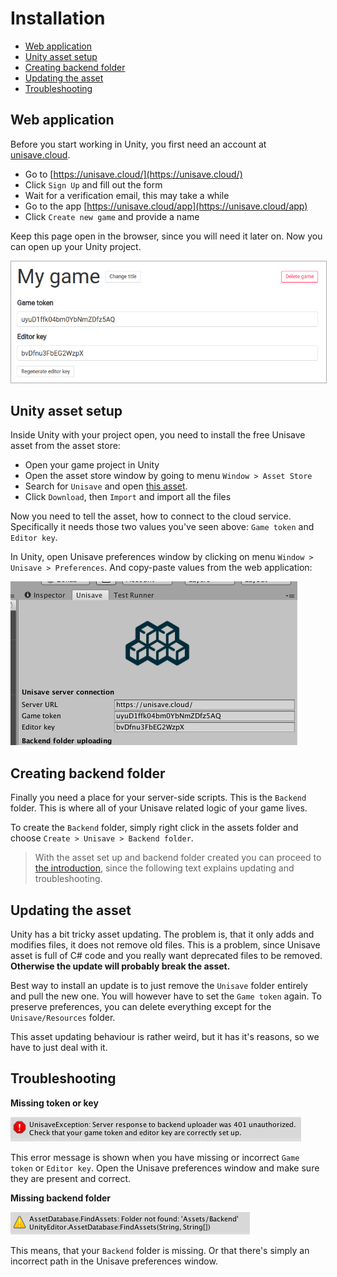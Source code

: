 # Installation

- [Web application](#web-application)
- [Unity asset setup](#unity-asset-setup)
- [Creating backend folder](#creating-backend-folder)
- [Updating the asset](#updating-the-asset)
- [Troubleshooting](#troubleshooting)


<a name="web-application"></a>
## Web application

Before you start working in Unity, you first need an account at [unisave.cloud](https://unisave.cloud/).

- Go to [https://unisave.cloud/](https://unisave.cloud/)
- Click `Sign Up` and fill out the form
- Wait for a verification email, this may take a while
- Go to the app [https://unisave.cloud/app](https://unisave.cloud/app)
- Click `Create new game` and provide a name

Keep this page open in the browser, since you will need it later on. Now you can open up your Unity project.

<img src="img/installation_game-detail.png" style="border: 1px solid #aaa">


<a name="unity-asset-setup"></a>
## Unity asset setup

Inside Unity with your project open, you need to install the free Unisave asset from the asset store:

- Open your game project in Unity
- Open the asset store window by going to menu `Window > Asset Store`
- Search for `Unisave` and open <a href="https://assetstore.unity.com/packages/slug/142705" target="_blank">this asset</a>.
- Click `Download`, then `Import` and import all the files

Now you need to tell the asset, how to connect to the cloud service. Specifically it needs those two values you've seen above: `Game token` and `Editor key`.

In Unity, open Unisave preferences window by clicking on menu `Window > Unisave > Preferences`. And copy-paste values from the web application:

<img src="img/installation_server-connection.png">


<a name="creating-backend-folder"></a>
## Creating backend folder

Finally you need a place for your server-side scripts. This is the `Backend` folder. This is where all of your Unisave related logic of your game lives.

To create the `Backend` folder, simply right click in the assets folder and choose `Create > Unisave > Backend folder`.

> With the asset set up and backend folder created you can proceed to [the introduction](introduction), since the following text explains updating and troubleshooting.


<a name="updating-the-asset"></a>
## Updating the asset

Unity has a bit tricky asset updating. The problem is, that it only adds and modifies files, it does not remove old files. This is a problem, since Unisave asset is full of C# code and you really want deprecated files to be removed. **Otherwise the update will probably break the asset.**

Best way to install an update is to just remove the `Unisave` folder entirely and pull the new one. You will however have to set the `Game token` again. To preserve preferences, you can delete everything except for the `Unisave/Resources` folder.

This asset updating behaviour is rather weird, but it has it's reasons, so we have to just deal with it.


<a name="troubleshooting"></a>
## Troubleshooting

**Missing token or key**

<img src="img/installation_missing-token.png">

This error message is shown when you have missing or incorrect `Game token` or `Editor key`. Open the Unisave preferences window and make sure they are present and correct.

**Missing backend folder**

<img src="img/installation_missing-backend.png">

This means, that your `Backend` folder is missing. Or that there's simply an incorrect path in the Unisave preferences window.
